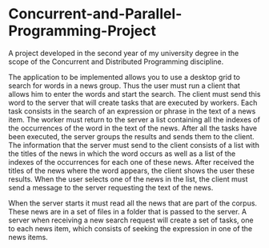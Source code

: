 # Concurrent-and-Parallel-Programming-Project

A project developed in the second year of my university degree in the scope of the Concurrent and Distributed Programming discipline.

The application to be implemented allows you to use a desktop grid to search for words in a news group. Thus the user must run a client that allows him to enter the words and start the search. 
The client must send this word to the server that will create tasks that are executed by workers. Each task consists in the search of an expression or phrase in the text of a news item. 
The worker must return to the server a list containing all the indexes of the occurrences of the word in the text of the news. After all the tasks have been executed, the server groups the results and sends them to the client. 
The information that the server must send to the client consists of a list with the titles of the news in which the word occurs as well as a list of the indexes of the occurrences for each one of these news. 
After received the titles of the news where the word appears, the client shows the user these results. When the user selects one of the news in the list, the client must send a message to the server requesting the text of the news.

When the server starts it must read all the news that are part of the corpus. These news are in a set of files in a folder that is passed to the server. 
A server when receiving a new search request will create a set of tasks, one to each news item, which consists of seeking the expression in one of the news items.
